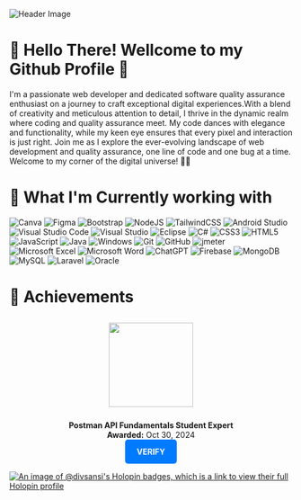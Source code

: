 ![Header Image](https://github.com/divsansi/DivyangiSansala/blob/main/divsansi.png)

# 🤩 Hello There! Wellcome to my Github Profile 👋

I'm a passionate web developer and dedicated software quality assurance enthusiast on a journey to craft exceptional digital experiences.With a blend of creativity and meticulous attention to detail, I thrive in the dynamic realm where coding and quality assurance meet. My code dances with elegance and functionality, while my keen eye ensures that every pixel and interaction is just right. Join me as I explore the ever-evolving landscape of web development and quality assurance, one line of code and one bug at a time. Welcome to my corner of the digital universe! 🌟🚀

# 🦾 What I'm Currently working with
![Canva](https://img.shields.io/badge/Canva-%2300C4CC.svg?style=for-the-badge&logo=Canva&logoColor=white)
![Figma](https://img.shields.io/badge/figma-%23F24E1E.svg?style=for-the-badge&logo=figma&logoColor=white)
![Bootstrap](https://img.shields.io/badge/bootstrap-%23563D7C.svg?style=for-the-badge&logo=bootstrap&logoColor=white)
![NodeJS](https://img.shields.io/badge/node.js-6DA55F?style=for-the-badge&logo=node.js&logoColor=white)
![TailwindCSS](https://img.shields.io/badge/tailwindcss-%2338B2AC.svg?style=for-the-badge&logo=tailwind-css&logoColor=white)
![Android Studio](https://img.shields.io/badge/Android%20Studio-3DDC84.svg?style=for-the-badge&logo=android-studio&logoColor=white)
![Visual Studio Code](https://img.shields.io/badge/Visual%20Studio%20Code-0078d7.svg?style=for-the-badge&logo=visual-studio-code&logoColor=white)
![Visual Studio](https://img.shields.io/badge/Visual%20Studio-5C2D91.svg?style=for-the-badge&logo=visual-studio&logoColor=white)
![Eclipse](https://img.shields.io/badge/Eclipse-FE7A16.svg?style=for-the-badge&logo=Eclipse&logoColor=white)
![C#](https://img.shields.io/badge/c%23-%23239120.svg?style=for-the-badge&logo=c-sharp&logoColor=white)
![CSS3](https://img.shields.io/badge/css3-%231572B6.svg?style=for-the-badge&logo=css3&logoColor=white)
![HTML5](https://img.shields.io/badge/html5-%23E34F26.svg?style=for-the-badge&logo=html5&logoColor=white)
![JavaScript](https://img.shields.io/badge/javascript-%23323330.svg?style=for-the-badge&logo=javascript&logoColor=%23F7DF1E)
![Java](https://img.shields.io/badge/java-%23ED8B00.svg?style=for-the-badge&logo=openjdk&logoColor=white)
![Windows](https://img.shields.io/badge/Windows-0078D6?style=for-the-badge&logo=windows&logoColor=white)
![Git](https://img.shields.io/badge/git-%23F05033.svg?style=for-the-badge&logo=git&logoColor=white)
![GitHub](https://img.shields.io/badge/github-%23121011.svg?style=for-the-badge&logo=github&logoColor=white)
![jmeter](https://img.shields.io/badge/jmeter-%23CB2136.svg?style=for-the-badge&logo=github&logoColor=white)
![Microsoft Excel](https://img.shields.io/badge/Microsoft_Excel-217346?style=for-the-badge&logo=microsoft-excel&logoColor=white)
![Microsoft Word](https://img.shields.io/badge/Microsoft_Word-2B579A?style=for-the-badge&logo=microsoft-word&logoColor=white)
![ChatGPT](https://img.shields.io/badge/chatGPT-74aa9c?style=for-the-badge&logo=openai&logoColor=white)
![Firebase](https://img.shields.io/badge/Firebase-039BE5?style=for-the-badge&logo=Firebase&logoColor=white)
![MongoDB](https://img.shields.io/badge/MongoDB-%234ea94b.svg?style=for-the-badge&logo=mongodb&logoColor=white)
![MySQL](https://img.shields.io/badge/mysql-%2300f.svg?style=for-the-badge&logo=mysql&logoColor=white)
![Laravel](https://img.shields.io/badge/laravel-%23FF2D20.svg?style=for-the-badge&logo=laravel&logoColor=white)
![Oracle](https://img.shields.io/badge/Oracle-F80000?style=for-the-badge&logo=oracle&logoColor=white)

# 🏅 Achievements
<div align="center">

  [<img src="https://media.badgr.com/uploads/badges/assertion-dzq5tQ2nSDOkqFRsz5Qcqw.png" width="150" height="150" style="margin: 10;">](https://badgr.com/backpack/badges/6721d4bb74b60a50e431822a)

  <p>
    <strong>Postman API Fundamentals Student Expert</strong><br>
    <strong>Awarded:</strong> Oct 30, 2024<br>
    <a href="https://badgr.com/public/assertions/fnjSkkNCSgmnd9JiuyfgrQ?identity__email=methmisehansa15@gmail.com" style="display: inline-block; background-color: #007BFF; color: white; padding: 12px 20px; border-radius: 5px; text-decoration: none; font-weight: bold; border: 1px solid transparent; transition: background-color 0.3s ease;">
      VERIFY
    </a>
  </p>

</div>




[![An image of @divsansi's Holopin badges, which is a link to view their full Holopin profile](https://holopin.me/divsansi)](https://holopin.io/@divsansi)
